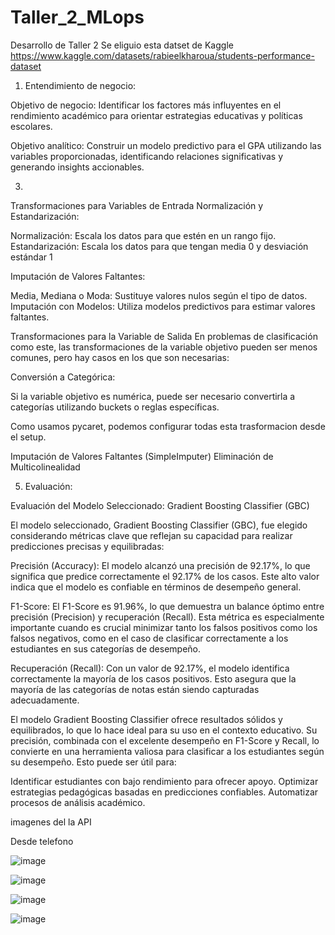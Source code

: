 # Taller_2_MLops
Desarrollo de Taller 2
Se eliguio esta datset de Kaggle https://www.kaggle.com/datasets/rabieelkharoua/students-performance-dataset

1. Entendimiento de negocio:

Objetivo de negocio: Identificar los factores más influyentes en el rendimiento académico  para orientar estrategias educativas y políticas escolares.

Objetivo analítico: Construir un modelo predictivo para el GPA utilizando las variables proporcionadas, identificando relaciones significativas y generando insights accionables.


3.

Transformaciones para Variables de Entrada
Normalización y Estandarización:

Normalización: Escala los datos para que estén en un rango fijo.
Estandarización: Escala los datos para que tengan media 0 y desviación estándar 1

Imputación de Valores Faltantes:

Media, Mediana o Moda: Sustituye valores nulos según el tipo de datos.
Imputación con Modelos: Utiliza modelos predictivos para estimar valores faltantes.

Transformaciones para la Variable de Salida 
En problemas de clasificación como este, las transformaciones de la variable objetivo pueden ser menos comunes, pero hay casos en los que son necesarias:

Conversión a Categórica:

Si la variable objetivo es numérica, puede ser necesario convertirla a categorías utilizando buckets o reglas específicas.


Como usamos pycaret, podemos configurar todas esta trasformacion desde el setup.

Imputación de Valores Faltantes (SimpleImputer)
Eliminación de Multicolinealidad

5. Evaluación:



Evaluación del Modelo Seleccionado: Gradient Boosting Classifier (GBC)

El modelo seleccionado, Gradient Boosting Classifier (GBC), fue elegido considerando métricas clave que reflejan su capacidad para realizar predicciones precisas y equilibradas:

Precisión (Accuracy):
El modelo alcanzó una precisión de 92.17%, lo que significa que predice correctamente el 92.17% de los casos. Este alto valor indica que el modelo es confiable en términos de desempeño general.

F1-Score:
El F1-Score es 91.96%, lo que demuestra un balance óptimo entre precisión (Precision) y recuperación (Recall). Esta métrica es especialmente importante cuando es crucial minimizar tanto los falsos positivos como los falsos negativos, como en el caso de clasificar correctamente a los estudiantes en sus categorías de desempeño.

Recuperación (Recall):
Con un valor de 92.17%, el modelo identifica correctamente la mayoría de los casos positivos. Esto asegura que la mayoría de las categorías de notas están siendo capturadas adecuadamente.

El modelo Gradient Boosting Classifier ofrece resultados sólidos y equilibrados, lo que lo hace ideal para su uso en el contexto educativo. Su precisión, combinada con el excelente desempeño en F1-Score y Recall, lo convierte en una herramienta valiosa para clasificar a los estudiantes según su desempeño. Esto puede ser útil para:

Identificar estudiantes con bajo rendimiento para ofrecer apoyo.
Optimizar estrategias pedagógicas basadas en predicciones confiables.
Automatizar procesos de análisis académico.


imagenes del la API

Desde telefono 

![image](https://github.com/user-attachments/assets/539e43c5-ef54-4124-80bc-a4e8e52ed45b)


![image](https://github.com/user-attachments/assets/2958f385-4cbd-48ca-8070-b5d034bd5b3c)

![image](https://github.com/user-attachments/assets/258c1fa9-baa9-45da-b5b6-7fab903a19e3)

![image](https://github.com/user-attachments/assets/43b4fc6f-7779-436f-a010-de3675772846)









   
